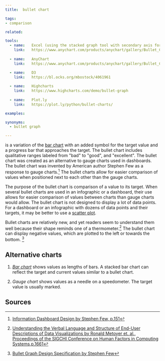 ```yaml
---
title:  bullet chart

tags:
- comparison

related:

tools:
  - name:   Excel (using the stacked graph tool with secondary axis for performance indicator)
    link:   https://www.anychart.com/products/anychart/gallery/Bullet_Charts/
      
  - name:   AnyChart
    link:   https://www.anychart.com/products/anychart/gallery/Bullet_Charts/

  - name:   D3
    link:   https://bl.ocks.org/mbostock/4061961
    
  - name:   Highcharts
    link:   https://www.highcharts.com/demo/bullet-graph
  
  - name:   Plot.ly
    link:   https://plot.ly/python/bullet-charts/

examples:

synonyms:
  - bullet graph

---
```


is a variation of the [bar chart](/bar-chart) with an added symbol for the target value and a progress bar that approaches the target. The bullet chart includes qualitative ranges labeled from "bad" to "good", and "excellent". The bullet chart was created as an alternative to gauge charts used in dashboards. The bullet chart was invented by American author Stephen Few as a response to gauge charts.[^few] The bullet charts allow for easier comparison of values when positioned next to each other than the gauge charts.

<!--more-->

 The purpose of the bullet chart is comparison of a value to its target. When several bullet charts are used in an infographic or a dashboard, their use allows for easier comparison of values between charts than gauge charts would allow.
 The bullet chart is not designed to display a lot of data points. For a dashboard or an infographic with dozens of data points and their targets, it may be better to use a [scatter plot](/scatter-plot).
 
 Bullet charts are relatively new, and yet readers seem to understand them well because their shape reminds one of a thermometer.[^metoyer]
 The bullet chart can display negative values, which are plotted to the left or towards the bottom. [^few2]
 
 
 ## Alternative charts
 1. [*Bar chart*](/bar-chart) shows values as lengths of bars. A stacked bar chart can reflect the target and current values similar to a bullet chart.
 
 2. *Gauge chart* shows values as a needle on a speedometer. The target value is usually marked.

## Sources
[^few]: [Information Dashboard Design by Stephen Few, p.151](https://the-eye.eu/public/Books/IT%20Various/information_dashboard_design.pdf)
[^metoyer]: [Understanding the Verbal Language and Structure of End-User Descriptions of Data Visualizations by Ronald Metoyer et. al., Proceedings of the SIGCHI Conference on Human Factors in Computing Systems,p.1661](https://www.microsoft.com/en-us/research/wp-content/uploads/2016/02/p1659-metoyer.pdf)
[^few2]: [Bullet Graph Design Specification by Stephen Few](https://www.perceptualedge.com/articles/misc/Bullet_Graph_Design_Spec.pdf)
